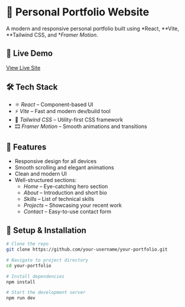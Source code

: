 # 🚀 Personal Portfolio Website

A modern and responsive personal portfolio built using *React, **Vite, **Tailwind CSS, and **Framer Motion*.

## 📸 Live Demo

[View Live Site](https://your-portfolio-link.com)

## 🛠 Tech Stack

- ⚛ *React* – Component-based UI
- ⚡ *Vite* – Fast and modern dev/build tool
- 🎨 *Tailwind CSS* – Utility-first CSS framework
- 🎞 *Framer Motion* – Smooth animations and transitions

## 📂 Features

- Responsive design for all devices
- Smooth scrolling and elegant animations
- Clean and modern UI
- Well-structured sections:
  - *Home* – Eye-catching hero section
  - *About* – Introduction and short bio
  - *Skills* – List of technical skills
  - *Projects* – Showcasing your recent work
  - *Contact* – Easy-to-use contact form

## 🔧 Setup & Installation

```bash
# Clone the repo
git clone https://github.com/your-username/your-portfolio.git

# Navigate to project directory
cd your-portfolio

# Install dependencies
npm install

# Start the development server
npm run dev
